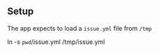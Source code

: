 
Setup
---

The app expects to load a `issue.yml` file from `/tmp`

ln -s `pwd`/issue.yml /tmp/issue.yml

